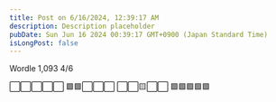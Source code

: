 ```yaml
---
title: Post on 6/16/2024, 12:39:17 AM
description: Description placeholder
pubDate: Sun Jun 16 2024 00:39:17 GMT+0900 (Japan Standard Time)
isLongPost: false
---
```

Wordle 1,093 4/6

⬜⬜⬜⬜⬜
🟩🟩⬜⬜⬜
⬜⬜🟨⬜⬜
🟩🟩🟩🟩🟩